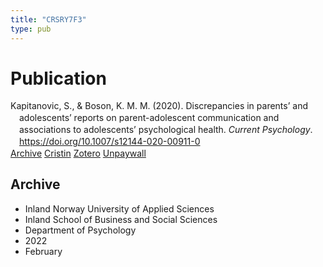 ```yaml
---
title: "CRSRY7F3"
type: pub
---
```

<h1>Publication</h1>
<article id="csl-bib-container-CRSRY7F3" class="csl-bib-container">
  <div class="csl-bib-body" style="line-height: 1.35; padding-left: 1em; text-indent:-1em;">
  <div class="csl-entry">Kapitanovic, S., &amp; Boson, K. M. M. (2020). Discrepancies in parents&#x2019; and adolescents&#x2019; reports on parent-adolescent communication and associations to adolescents&#x2019; psychological health. <i>Current Psychology</i>. <a href="https://doi.org/10.1007/s12144-020-00911-0">https://doi.org/10.1007/s12144-020-00911-0</a></div>
</div>
  <div class="csl-bib-buttons">
    <a href="#taxonomy-article-CRSRY7F3" class="csl-bib-button">Archive</a>
    <a href="https://app.cristin.no/results/show.jsf?id=2000182" alt="Cristin URL" class="csl-bib-button">Cristin</a>
    <a href="http://zotero.org/groups/5402882/items/CRSRY7F3" alt="Zotero URL" class="csl-bib-button">Zotero</a>
    <a href="https://link.springer.com/content/pdf/10.1007/s12144-020-00911-0.pdf" class="csl-bib-button">Unpaywall</a>
  </div>
  <div id="csl-bib-meta-container-CRSRY7F3"></div>
</article>
<div id="csl-bib-meta-CRSRY7F3" class="csl-bib-meta">
  <article id="taxonomy-article-CRSRY7F3" class="taxonomy-article">
    <h1>Archive</h1>
    <ul>
      <li>Inland Norway University of Applied Sciences</li>
      <li>Inland School of Business and Social Sciences</li>
      <li>Department of Psychology</li>
      <li>2022</li>
      <li>February</li>
    </ul>
  </article>
</div>
